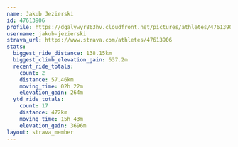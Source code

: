 ```yaml
---
name: Jakub Jezierski
id: 47613906
profile: https://dgalywyr863hv.cloudfront.net/pictures/athletes/47613906/14681924/1/large.jpg
username: jakub-jezierski
strava_url: https://www.strava.com/athletes/47613906
stats:
  biggest_ride_distance: 138.15km
  biggest_climb_elevation_gain: 637.2m
  recent_ride_totals:
    count: 2
    distance: 57.46km
    moving_time: 02h 22m
    elevation_gain: 264m
  ytd_ride_totals:
    count: 17
    distance: 472km
    moving_time: 15h 43m
    elevation_gain: 3696m
layout: strava_member
--- 
```

